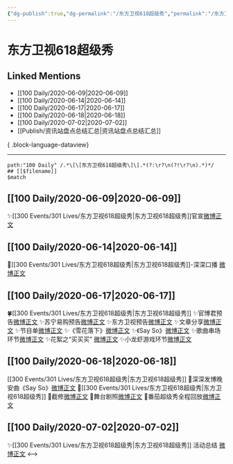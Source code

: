 ```yaml
---
{"dg-publish":true,"dg-permalink":"/东方卫视618超级秀","permalink":"/东方卫视618超级秀/","created":"2023-04-05T17:18:34.000+08:00","updated":"2023-08-24T18:41:53.573+08:00"}
---
```


# 东方卫视618超级秀

## Linked Mentions
- [[100 Daily/2020-06-09\|2020-06-09]]
- [[100 Daily/2020-06-14\|2020-06-14]]
- [[100 Daily/2020-06-17\|2020-06-17]]
- [[100 Daily/2020-06-18\|2020-06-18]]
- [[100 Daily/2020-07-02\|2020-07-02]]
- [[Publish/资讯站盘点总结汇总\|资讯站盘点总结汇总]]

{ .block-language-dataview}

---

```expander
path:"100 Daily" /.*\[\[东方卫视618超级秀\]\].*(?:\r?\n(?!\r?\n).*)*/
## [[$filename]]
$match
```
## [[100 Daily/2020-06-09\|2020-06-09]]
✨[[300 Events/301 Lives/东方卫视618超级秀\|东方卫视618超级秀]]官宣[微博正文](https://m.weibo.cn/6466290670/4513877267803872)
## [[100 Daily/2020-06-14\|2020-06-14]]
🌱[[300 Events/301 Lives/东方卫视618超级秀\|东方卫视618超级秀]]-深深口播 [微博正文](https://m.weibo.cn/6466290670/4515821110282861)

## [[100 Daily/2020-06-17\|2020-06-17]]
🍀[[300 Events/301 Lives/东方卫视618超级秀\|东方卫视618超级秀]]
✨官博君预告[微博正文](https://m.weibo.cn/6466290670/4516838661420924)
✨苏宁易购预告[微博正文](https://m.weibo.cn/6466290670/4516742598659669)
✨东方卫视预告[微博正文](https://m.weibo.cn/6466290670/4516776857624909)
✨文章分享[微博正文](https://m.weibo.cn/6466290670/4516885637345018)
✨节目单[微博正文](https://m.weibo.cn/6466290670/4516887100907516)
✨《雪花落下》[微博正文](https://m.weibo.cn/6466290670/4516911377665944)
✨《Say So》[微博正文](https://m.weibo.cn/6466290670/4516912450661596)
✨歌曲串场环节[微博正文](https://m.weibo.cn/6466290670/4516962086887765)
✨花絮之“买买买” [微博正文](https://m.weibo.cn/6466290670/4516916204693151)
✨小龙虾游戏环节[微博正文](https://m.weibo.cn/6466290670/4516923730000170)
## [[100 Daily/2020-06-18\|2020-06-18]]
[[300 Events/301 Lives/东方卫视618超级秀\|东方卫视618超级秀]]
🌱深深发博晚安曲《Say So》[微博正文](https://m.weibo.cn/6466290670/4516975646973020)
🌱[[300 Events/301 Lives/东方卫视618超级秀\|东方卫视618超级秀]]
🎵截修[微博正文](https://m.weibo.cn/6466290670/4517308402251296)
🎵舞台剧照[微博正文](https://m.weibo.cn/6466290670/4517204412771530)
🎵番茄超级秀全程回放[微博正文](https://m.weibo.cn/6466290670/4517142899394741)
## [[100 Daily/2020-07-02\|2020-07-02]]
✨[[300 Events/301 Lives/东方卫视618超级秀\|东方卫视618超级秀]] 活动总结 [微博正文](https://m.weibo.cn/6466290670/4522383413894063)
<-->